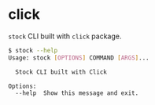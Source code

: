 # click

`stock` CLI built with `click` package.

```bash
$ stock --help
Usage: stock [OPTIONS] COMMAND [ARGS]...

  Stock CLI built with Click

Options:
  --help  Show this message and exit.
```
